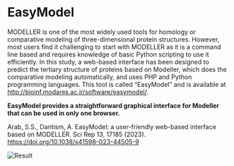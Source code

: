 # EasyModel

MODELLER is one of the most widely used tools for homology or comparative modeling of three-dimensional protein structures. However, most users find it challenging to start with MODELLER as it is a command line based and requires knowledge of basic Python scripting to use it efficiently. In this study, a web-based interface has been designed to predict the tertiary structure of proteins based on Modeller, which does the comparative modeling automatically, and uses PHP and Python programming languages. This tool is called “EasyModel” and is available at http://bioinf.modares.ac.ir/software/easymodel/. 

**EasyModel provides a straightforward graphical interface for Modeller that can be used in only one browser.**

Arab, S.S., Dantism, A. EasyModel: a user-friendly web-based interface based on MODELLER. Sci Rep 13, 17185 (2023). https://doi.org/10.1038/s41598-023-44505-9

![Result](http://bioinf.modares.ac.ir/software/easymodel/Screenshot-of-EasyModel.jpg)
